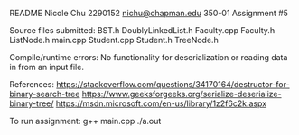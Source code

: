 README
Nicole Chu
2290152
nichu@chapman.edu
350-01
Assignment #5

Source files submitted: 
BST.h
DoublyLinkedList.h
Faculty.cpp
Faculty.h
ListNode.h
main.cpp
Student.cpp
Student.h
TreeNode.h

Compile/runtime errors:
No functionality for deserialization or reading data in from an input file.

References: 
https://stackoverflow.com/questions/34170164/destructor-for-binary-search-tree
https://www.geeksforgeeks.org/serialize-deserialize-binary-tree/
https://msdn.microsoft.com/en-us/library/1z2f6c2k.aspx

To run assignment: 
g++ main.cpp
./a.out
